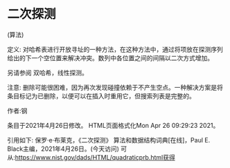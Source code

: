 # 二次探测


(算法)



定义:
对哈希表进行开放寻址的一种方法，在这种方法中，通过将项放在探测序列给出的下一个空位置来解决冲突。数列中各位置之间的间隔以二次方式增加。



另请参阅
双哈希，线性探测。



注意:
删除可能很困难，因为再次发现碰撞依赖于不产生空点。一种解决方案是将条目标记为已删除，以便可以在插入时重用它，但搜索列表是完整的。


作者:钢







条目于2021年4月26日修改。
HTML页面格式化Mon Apr 26 09:29:23 2021。



引用如下:
保罗·e·布莱克，《二次探测》
算法和数据结构词典[在线]，Paul E. Black主编，2021年4月26日。(今天访问)
可从:https://www.nist.gov/dads/HTML/quadraticprb.html获得